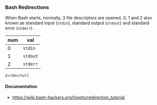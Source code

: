 

### Bash Redirections

When Bash starts, normally, 3 file descriptors are opened, 0, 1 and 2 also known as standard input (`stdin`), standard output (`stdout`) and standard error (`stderr`).

| num | val      |
| --- | -------- |
| 0   | `stdin`  |
| 1   | `stdout` |
| 2   | `stderr` |

```shell
2>/dev/null
```

#### Documentation

- <https://wiki.bash-hackers.org/howto/redirection_tutorial>

